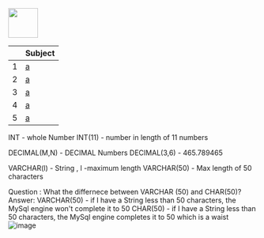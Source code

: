 <img src="https://img.shields.io/badge/-Basic Concepts%20-blue" height=60px>

|     |  Subject           |
|:---:|:------------------------------| 
|  1  |[a](#-)   | 
|  2  |[a](#-)   | 
|  3  |[a](#-)   | 
|  4  |[a](#-)   | 
|  5  |[a](#-)   | 


INT - whole Number
	INT(11)  - number in length of 11 numbers
	
DECIMAL(M,N) - DECIMAL Numbers
	DECIMAL(3,6) - 465.789465  
	
VARCHAR(l)  - String  , l -maximum length
	VARCHAR(50) - Max length of 50 characters 
	


Question :
	What the differnece between VARCHAR (50) and CHAR(50)?
Answer:
	VARCHAR(50) - if I have a String less than 50 characters, the MySql engine won't complete it to 50
	CHAR(50) -  if I have a String less than 50 characters, the MySql engine completes it to 50 which is a waist
![image](https://user-images.githubusercontent.com/36256986/158462553-3b3750aa-8f66-4926-b6a0-b0d642470ac4.png)


